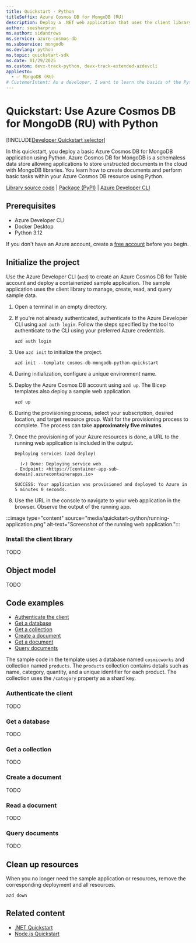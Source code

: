```yaml
---
title: Quickstart - Python
titleSuffix: Azure Cosmos DB for MongoDB (RU)
description: Deploy a .NET web application that uses the client library for Python to interact with Azure Cosmos DB for MongoDB (RU) data in this quickstart.
author: seesharprun
ms.author: sidandrews
ms.service: azure-cosmos-db
ms.subservice: mongodb
ms.devlang: python
ms.topic: quickstart-sdk
ms.date: 01/29/2025
ms.custom: devx-track-python, devx-track-extended-azdevcli
appliesto:
  - ✅ MongoDB (RU)
# CustomerIntent: As a developer, I want to learn the basics of the Python library so that I can build applications with Azure Cosmos DB for MongoDB (RU).
---
```


# Quickstart: Use Azure Cosmos DB for MongoDB (RU) with Python

[!INCLUDE[Developer Quickstart selector](includes/quickstart-dev-selector.md)]

In this quickstart, you deploy a basic Azure Cosmos DB for MongoDB application using Python. Azure Cosmos DB for MongoDB is a schemaless data store allowing applications to store unstructed documents in the cloud with MongoDB libraries. You learn how to create documents and perform basic tasks within your Azure Cosmos DB resource using Python.

[Library source code](https://github.com/mongodb/mongo-python-driver) | [Package (PyPI)](https://pypi.org/project/pymongo/) | [Azure Developer CLI](/azure/developer/azure-developer-cli/overview)

## Prerequisites

- Azure Developer CLI
- Docker Desktop
- Python 3.12

If you don't have an Azure account, create a [free account](https://azure.microsoft.com/free/?WT.mc_id=A261C142F) before you begin.

## Initialize the project

Use the Azure Developer CLI (`azd`) to create an Azure Cosmos DB for Table account and deploy a containerized sample application. The sample application uses the client library to manage, create, read, and query sample data.

1. Open a terminal in an empty directory.

1. If you're not already authenticated, authenticate to the Azure Developer CLI using `azd auth login`. Follow the steps specified by the tool to authenticate to the CLI using your preferred Azure credentials.

    ```azurecli
    azd auth login
    ```

1. Use `azd init` to initialize the project.

    ```azurecli
    azd init --template cosmos-db-mongodb-python-quickstart
    ```

1. During initialization, configure a unique environment name.

1. Deploy the Azure Cosmos DB account using `azd up`. The Bicep templates also deploy a sample web application.

    ```azurecli
    azd up
    ```

1. During the provisioning process, select your subscription, desired location, and target resource group. Wait for the provisioning process to complete. The process can take **approximately five minutes**.

1. Once the provisioning of your Azure resources is done, a URL to the running web application is included in the output.

    ```output
    Deploying services (azd deploy)
    
      (✓) Done: Deploying service web
    - Endpoint: <https://[container-app-sub-domain].azurecontainerapps.io>
    
    SUCCESS: Your application was provisioned and deployed to Azure in 5 minutes 0 seconds.
    ```

1. Use the URL in the console to navigate to your web application in the browser. Observe the output of the running app.

:::image type="content" source="media/quickstart-python/running-application.png" alt-text="Screenshot of the running web application.":::

### Install the client library

TODO

## Object model

TODO

## Code examples

- [Authenticate the client](#authenticate-the-client)
- [Get a database](#get-a-database)
- [Get a collection](#get-a-collection)
- [Create a document](#create-a-document)
- [Get a document](#read-a-document)
- [Query documents](#query-documents)

The sample code in the template uses a database named `cosmicworks` and collection named `products`. The `products` collection contains details such as name, category, quantity, and a unique identifier for each product. The collection uses the `/category` property as a shard key.

### Authenticate the client

TODO

### Get a database

TODO

### Get a collection

TODO

### Create a document

TODO

### Read a document

TODO

### Query documents

TODO

## Clean up resources

When you no longer need the sample application or resources, remove the corresponding deployment and all resources.

```azurecli
azd down
```

## Related content

- [.NET Quickstart](quickstart-dotnet.md)
- [Node.js Quickstart](quickstart-nodejs.md)
